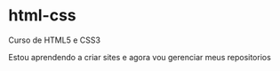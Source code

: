 # html-css
 Curso de HTML5 e CSS3

Estou aprendendo a criar sites e agora vou gerenciar meus repositorios

<a href="https://josericardo11.github.io/html-css/desafios/desafio d10/site.html">